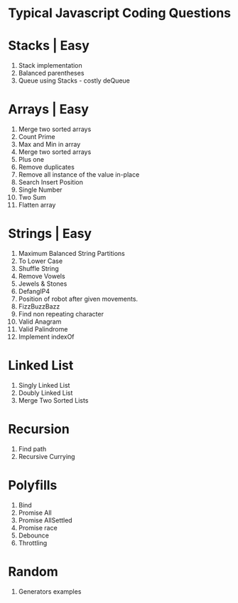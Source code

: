 # Typical Javascript Coding Questions
# Stacks | Easy
1. Stack implementation
2. Balanced parentheses
3. Queue using Stacks - costly deQueue

# Arrays | Easy
1. Merge two sorted arrays 
2. Count Prime
3. Max and Min in array
4. Merge two sorted arrays
5. Plus one
6. Remove duplicates
7. Remove all instance of the value in-place
8. Search Insert Position
9. Single Number
10. Two Sum
11. Flatten array

# Strings | Easy
1. Maximum Balanced String Partitions
2. To Lower Case
3. Shuffle String
4. Remove Vowels
5. Jewels & Stones
6. DefangIP4 
7. Position of robot after given movements.
8. FizzBuzzBazz
9. Find non repeating character
10. Valid Anagram
11. Valid Palindrome
12. Implement indexOf

# Linked List
1. Singly Linked  List
2. Doubly Linked List
3. Merge Two Sorted Lists

# Recursion 
1. Find path
2. Recursive Currying

# Polyfills
1. Bind
2. Promise All
3. Promise AllSettled
4. Promise race
5. Debounce
6. Throttling

# Random
1. Generators examples